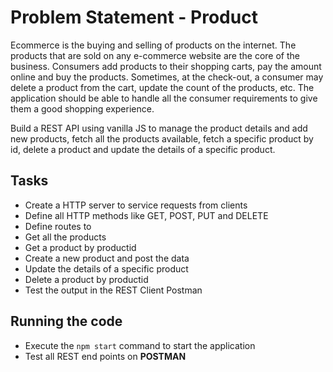 # Problem Statement - Product​

Ecommerce is the buying and selling of products on the internet. The products that are sold on any e-commerce website are the core of the business. Consumers add products to their shopping carts, pay the amount online and buy the products. Sometimes, at the check-out, a consumer may delete a product from the cart, update the count of the products, etc. The application should be able to handle all the consumer requirements to give them a good shopping experience.

Build a REST API using vanilla JS to manage the product details and add new products, fetch all the products available, fetch a specific product by id, delete a product and update the details of a specific product.

## Tasks

- Create a HTTP server to service requests from clients​
- Define all HTTP methods like GET, POST, PUT and DELETE​
- Define routes to​
- Get all the products​
- Get a product by productid​
- Create a new product and post the data​
- Update the details of a specific product​
- Delete a product by productid​
- Test the output in the REST Client Postman​
​

## Running the code

- Execute the `npm start` command to start the application
- Test all REST end points on **POSTMAN**



